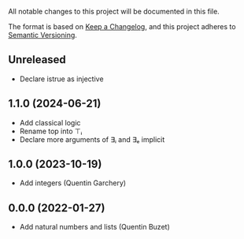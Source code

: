 All notable changes to this project will be documented in this file.

The format is based on [Keep a Changelog](https://keepachangelog.com/),
and this project adheres to [Semantic Versioning](https://semver.org/).

## Unreleased

- Declare istrue as injective

## 1.1.0 (2024-06-21)

- Add classical logic
- Rename top into ⊤ᵢ
- Declare more arguments of ∃ᵢ and ∃ₑ implicit

## 1.0.0 (2023-10-19)

- Add integers (Quentin Garchery)

## 0.0.0 (2022-01-27)

- Add natural numbers and lists (Quentin Buzet)
